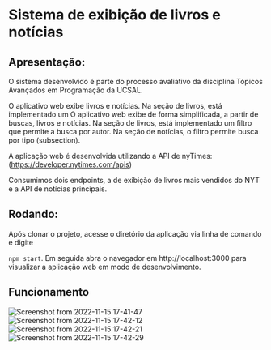 # Sistema de exibição de livros e notícias

## Apresentação:

O sistema desenvolvido é parte do processo avaliativo da disciplina Tópicos 
Avançados em Programação da UCSAL.

O aplicativo web exibe livros e notícias. Na seção de livros, está implementado um
O aplicativo web exibe de forma simplificada, a partir de buscas, livros e notícias. Na seção de livros, está implementado um
filtro que permite a busca por autor. Na seção de notícias, o filtro permite busca
por tipo (subsection).

A aplicação web é desenvolvida utilizando a API de nyTimes: (https://developer.nytimes.com/apis)

Consumimos dois endpoints, a de exibição de livros mais vendidos do NYT e a API de notícias principais. 

## Rodando:

Após clonar o projeto, acesse o diretório da aplicação via linha de comando e digite

`npm start`. Em seguida abra o navegador em http://localhost:3000 para visualizar 
a aplicação web em modo de desenvolvimento.

## Funcionamento


![Screenshot from 2022-11-15 17-41-47](https://user-images.githubusercontent.com/48503532/202021501-d1117dde-1ea8-4482-b3f7-5539e90a19f5.png)
![Screenshot from 2022-11-15 17-42-12](https://user-images.githubusercontent.com/48503532/202021505-9dedce03-e62a-45cb-8ee0-51b42ca73dc0.png)
![Screenshot from 2022-11-15 17-42-21](https://user-images.githubusercontent.com/48503532/202021508-f0e2a2e2-8cd6-4441-8732-4626fcf09d00.png)
![Screenshot from 2022-11-15 17-42-29](https://user-images.githubusercontent.com/48503532/202021510-e84812c2-4525-4bf5-a577-c1933729bac2.png)



